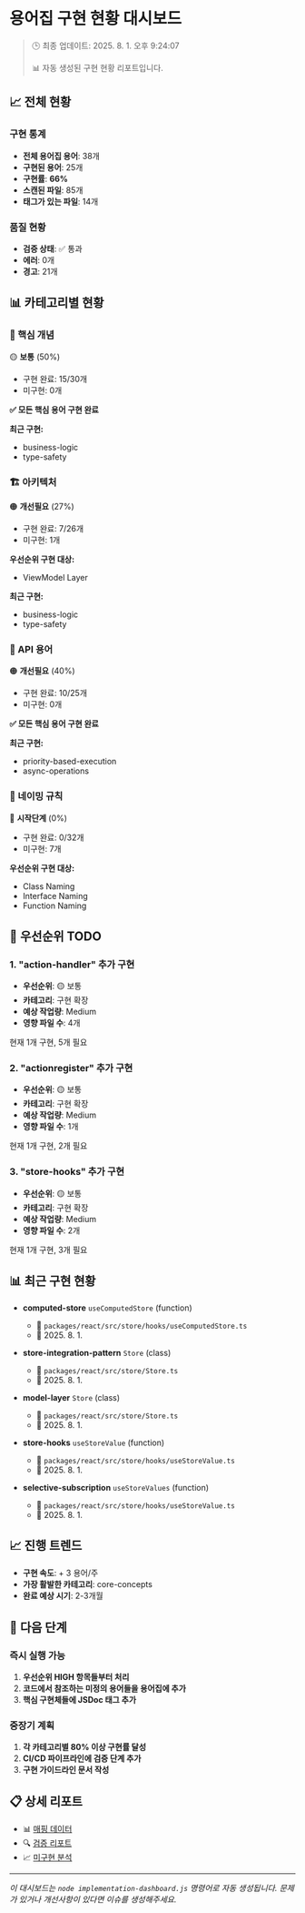 # 용어집 구현 현황 대시보드

> 🕒 최종 업데이트: 2025. 8. 1. 오후 9:24:07
> 
> 📊 자동 생성된 구현 현황 리포트입니다.

## 📈 전체 현황

### 구현 통계
- **전체 용어집 용어**: 38개
- **구현된 용어**: 25개
- **구현률**: **66%**
- **스캔된 파일**: 85개
- **태그가 있는 파일**: 14개

### 품질 현황
- **검증 상태**: ✅ 통과
- **에러**: 0개
- **경고**: 21개

## 📊 카테고리별 현황


### 🎯 핵심 개념

🟡 **보통** (50%)

- 구현 완료: 15/30개
- 미구현: 0개

**✅ 모든 핵심 용어 구현 완료**


**최근 구현:**
- business-logic
- type-safety



### 🏗️ 아키텍처

🟠 **개선필요** (27%)

- 구현 완료: 7/26개
- 미구현: 1개


**우선순위 구현 대상:**
- ViewModel Layer



**최근 구현:**
- business-logic
- type-safety



### 🔌 API 용어

🟠 **개선필요** (40%)

- 구현 완료: 10/25개
- 미구현: 0개

**✅ 모든 핵심 용어 구현 완료**


**최근 구현:**
- priority-based-execution
- async-operations



### 📝 네이밍 규칙

🔴 **시작단계** (0%)

- 구현 완료: 0/32개
- 미구현: 7개


**우선순위 구현 대상:**
- Class Naming
- Interface Naming
- Function Naming





## 🎯 우선순위 TODO


### 1. "action-handler" 추가 구현

- **우선순위**: 🟡 보통
- **카테고리**: 구현 확장
- **예상 작업량**: Medium
- **영향 파일 수**: 4개

현재 1개 구현, 5개 필요


### 2. "actionregister" 추가 구현

- **우선순위**: 🟡 보통
- **카테고리**: 구현 확장
- **예상 작업량**: Medium
- **영향 파일 수**: 1개

현재 1개 구현, 2개 필요


### 3. "store-hooks" 추가 구현

- **우선순위**: 🟡 보통
- **카테고리**: 구현 확장
- **예상 작업량**: Medium
- **영향 파일 수**: 2개

현재 1개 구현, 3개 필요


## 📊 최근 구현 현황



- **computed-store** `useComputedStore` (function)
  - 📁 `packages/react/src/store/hooks/useComputedStore.ts`
  - 📅 2025. 8. 1.


- **store-integration-pattern** `Store` (class)
  - 📁 `packages/react/src/store/Store.ts`
  - 📅 2025. 8. 1.


- **model-layer** `Store` (class)
  - 📁 `packages/react/src/store/Store.ts`
  - 📅 2025. 8. 1.


- **store-hooks** `useStoreValue` (function)
  - 📁 `packages/react/src/store/hooks/useStoreValue.ts`
  - 📅 2025. 8. 1.


- **selective-subscription** `useStoreValues` (function)
  - 📁 `packages/react/src/store/hooks/useStoreValue.ts`
  - 📅 2025. 8. 1.



## 📈 진행 트렌드

- **구현 속도**: + 3 용어/주
- **가장 활발한 카테고리**: core-concepts
- **완료 예상 시기**: 2-3개월

## 🔄 다음 단계

### 즉시 실행 가능
1. **우선순위 HIGH 항목들부터 처리**
2. **코드에서 참조하는 미정의 용어들을 용어집에 추가**
3. **핵심 구현체들에 JSDoc 태그 추가**

### 중장기 계획
1. **각 카테고리별 80% 이상 구현률 달성**
2. **CI/CD 파이프라인에 검증 단계 추가**
3. **구현 가이드라인 문서 작성**

## 📋 상세 리포트

- 📊 [매핑 데이터](/_data/mappings.json)
- 🔍 [검증 리포트](/_data/validation-report.json)
- 📈 [미구현 분석](/_data/missing-analysis-report.json)

---

*이 대시보드는 `node implementation-dashboard.js` 명령어로 자동 생성됩니다.*
*문제가 있거나 개선사항이 있다면 이슈를 생성해주세요.*

<!-- Dashboard generated at 2025-08-01T12:24:07.100Z -->